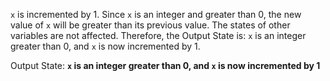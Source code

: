 `x` is incremented by 1. Since `x` is an integer and greater than 0, the new value of `x` will be greater than its previous value. The states of other variables are not affected. Therefore, the Output State is: `x` is an integer greater than 0, and `x` is now incremented by 1.

Output State: **`x` is an integer greater than 0, and `x` is now incremented by 1**